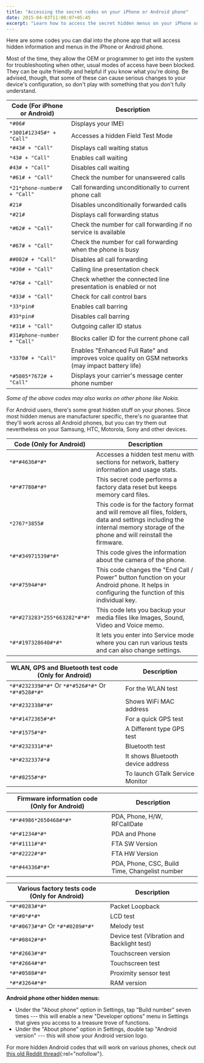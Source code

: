 ```yaml
---
title: "Accessing the secret codes on your iPhone or Android phone"
date: 2015-04-03T11:08:07+05:45
excerpt: "Learn how to access the secret hidden menus on your iPhone or Android phone."
---
```


Here are some codes you can dial into the phone app that will access hidden information and menus in the iPhone or Android phone.

Most of the time, they allow the OEM or programmer to get into the system for troubleshooting when other, usual modes of access have been blocked. They can be quite friendly and helpful if you know what you're doing. Be advised, though, that some of these can cause serious changes to your device's configuration, so don't play with something that you don't fully understand.

| Code (For iPhone or Android) | Description                                                                                       |
| ---------------------------- | ------------------------------------------------------------------------------------------------- |
| `*#06#`                      | Displays your IMEI                                                                                |
| `*3001#12345#* + "Call"`     | Accesses a hidden Field Test Mode                                                                 |
| `*#43# + "Call"`             | Displays call waiting status                                                                      |
| `*43# + "Call"`              | Enables call waiting                                                                              |
| `#43# + "Call"`              | Disables call waiting                                                                             |
| `*#61# + "Call"`             | Check the number for unanswered calls                                                             |
| `*21*phone-number# + "Call"` | Call forwarding unconditionally to current phone call                                             |
| `#21#`                       | Disables unconditionally forwarded calls                                                          |
| `*#21#`                      | Displays call forwarding status                                                                   |
| `*#62# + "Call"`             | Check the number for call forwarding if no service is available                                   |
| `*#67# + "Call"`             | Check the number for call forwarding when the phone is busy                                       |
| `##002# + "Call"`            | Disables all call forwarding                                                                      |
| `*#30# + "Call"`             | Calling line presentation check                                                                   |
| `*#76# + "Call"`             | Check whether the connected line presentation is enabled or not                                   |
| `*#33# + "Call"`             | Check for call control bars                                                                       |
| `*33*pin#`                   | Enables call barring                                                                              |
| `#33*pin#`                   | Disables call barring                                                                             |
| `*#31# + "Call"`             | Outgoing caller ID status                                                                         |
| `#31#phone-number + "Call"`  | Blocks caller ID for the current phone call                                                       |
| `*3370# + "Call"`            | Enables "Enhanced Full Rate" and improves voice quality on GSM networks (may impact battery life) |
| `*#5005*7672# + "Call"`      | Displays your carrier's message center phone number                                               |

_Some of the above codes may also works on other phone like Nokia._

For Android users, there's some great hidden stuff on your phones. Since most hidden menus are manufacturer specific, there's no guarantee that they'll work across all Android phones, but you can try them out nevertheless on your Samsung, HTC, Motorola, Sony and other devices.

| Code (Only for Android)      | Description                                                                                                                                                                   |
| ---------------------------- | ----------------------------------------------------------------------------------------------------------------------------------------------------------------------------- |
| `*#*#4636#*#*`               | Accesses a hidden test menu with sections for network, battery information and usage stats.                                                                                   |
| `*#*#7780#*#*`               | This secret code performs a factory data reset but keeps memory card files.                                                                                                   |
| `*2767*3855#`                | This code is for the factory format and will remove all files, folders, data and settings including the internal memory storage of the phone and will reinstall the firmware. |
| `*#*#34971539#*#*`           | This code gives the information about the camera of the phone.                                                                                                                |
| `*#*#7594#*#*`               | This code changes the "End Call / Power" button function on your Android phone. It helps in configuring the function of this individual key.                                  |
| `*#*#273283*255*663282*#*#*` | This code lets you backup your media files like Images, Sound, Video and Voice memo.                                                                                          |
| `*#*#197328640#*#*`          | It lets you enter into Service mode where you can run various tests and can also change settings.                                                                             |

| WLAN, GPS and Bluetooth test code (Only for Android) | Description                       |
| ---------------------------------------------------- | --------------------------------- |
| `*#*#232339#*#*` Or `*#*#526#*#*` Or `*#*#528#*#*`   | For the WLAN test                 |
| `*#*#232338#*#*`                                     | Shows WiFi MAC address            |
| `*#*#1472365#*#*`                                    | For a quick GPS test              |
| `*#*#1575#*#*`                                       | A Different type GPS test         |
| `*#*#232331#*#*`                                     | Bluetooth test                    |
| `*#*#232337#*#`                                      | It shows Bluetooth device address |
| `*#*#8255#*#*`                                       | To launch GTalk Service Monitor   |

| Firmware information code (Only for Android) | Description                                    |
| -------------------------------------------- | ---------------------------------------------- |
| `*#*#4986*2650468#*#*`                       | PDA, Phone, H/W, RFCallDate                    |
| `*#*#1234#*#*`                               | PDA and Phone                                  |
| `*#*#1111#*#*`                               | FTA SW Version                                 |
| `*#*#2222#*#*`                               | FTA HW Version                                 |
| `*#*#44336#*#*`                              | PDA, Phone, CSC, Build Time, Changelist number |

| Various factory tests code (Only for Android) | Description                                |
| --------------------------------------------- | ------------------------------------------ |
| `*#*#0283#*#*`                                | Packet Loopback                            |
| `*#*#0*#*#*`                                  | LCD test                                   |
| `*#*#0673#*#*` Or `*#*#0289#*#*`              | Melody test                                |
| `*#*#0842#*#*`                                | Device test (Vibration and Backlight test) |
| `*#*#2663#*#*`                                | Touchscreen version                        |
| `*#*#2664#*#*`                                | Touchscreen test                           |
| `*#*#0588#*#*`                                | Proximity sensor test                      |
| `*#*#3264#*#*`                                | RAM version                                |

**Android phone other hidden menus:**

- Under the "About phone" option in Settings, tap "Build number" seven times --- this will enable a new "Developer options" menu in Settings that gives you access to a treasure trove of functions.
- Under the "About phone" option in Settings, double tap "Android version" --- this will show your Android version logo.

For more hidden Android codes that will work on various phones, check out [this old Reddit thread](http://www.reddit.com/r/Android/comments/1sl0ep/list_of_android_secret_codes_tips_and_tricks/){:rel="nofollow"}.
